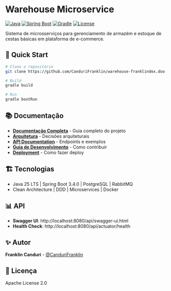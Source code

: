 # Warehouse Microservice

[![Java](https://img.shields.io/badge/Java-25-orange.svg)](https://www.java.com/)
[![Spring Boot](https://img.shields.io/badge/Spring%20Boot-3.4.0-brightgreen.svg)](https://spring.io/projects/spring-boot)
[![Gradle](https://img.shields.io/badge/Gradle-9.0-blue.svg)](https://gradle.org/)
[![License](https://img.shields.io/badge/License-Apache%202.0-blue.svg)](https://opensource.org/licenses/Apache-2.0)

Sistema de microsserviços para gerenciamento de armazém e estoque de cestas básicas em plataforma de e-commerce.

## 🚀 Quick Start

```bash
# Clone o repositório
git clone https://github.com/CanduriFranklin/warehouse-franklindex.doo.git

# Build
gradle build

# Run
gradle bootRun
```

## 📚 Documentação

- **[Documentação Completa](docs/README.md)** - Guia completo do projeto
- **[Arquitetura](docs/architecture/ARCHITECTURE.md)** - Decisões arquiteturais
- **[API Documentation](docs/api/API.md)** - Endpoints e exemplos
- **[Guia de Desenvolvimento](docs/DEVELOPMENT.md)** - Como contribuir
- **[Deployment](docs/DEPLOYMENT.md)** - Como fazer deploy

## 🏗️ Tecnologias

- Java 25 LTS | Spring Boot 3.4.0 | PostgreSQL | RabbitMQ
- Clean Architecture | DDD | Microservices | Docker

## 📊 API

- **Swagger UI**: http://localhost:8080/api/swagger-ui.html
- **Health Check**: http://localhost:8080/api/actuator/health

## ✨ Autor

**Franklin Canduri** - [@CanduriFranklin](https://github.com/CanduriFranklin)

## 📝 Licença

Apache License 2.0
